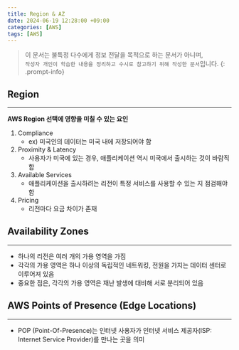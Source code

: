 ```yaml
---
title: Region & AZ
date: 2024-06-19 12:28:00 +09:00
categories: [AWS]
tags: [AWS]
---
```


> 이 문서는 불특정 다수에게 정보 전달을 목적으로 하는 문서가 아니며, <br> `작성자 개인이 학습한 내용을 정리하고 수시로 참고하기 위해 작성한 문서`입니다.
{: .prompt-info}

## Region
---

**AWS Region 선택에 영향을 미칠 수 있는 요인**

1. Compliance
    - ex) 미국인의 데이터는 미국 내에 저장되어야 함
2. Proximity & Latency
    - 사용자가 미국에 있는 경우, 애플리케이션 역시 미국에서 출시하는 것이 바람직함
3. Available Services
    - 애플리케이션을 출시하려는 리전이 특정 서비스를 사용할 수 있는 지 점검해야함
4. Pricing
    - 리전마다 요금 차이가 존재

## Availability Zones
---

- 하나의 리전은 여러 개의 가용 영역을 가짐
- 각각의 가용 영역은 하나 이상의 독립적인 네트워킹, 전원을 가지는 데이터 센터로 이루어져 있음
- 중요한 점은, 각각의 가용 영역은 재난 발생에 대비해 서로 분리되어 있음

## AWS Points of Presence (Edge Locations)
---

- POP (Point-Of-Presence)는 인터넷 사용자가 인터넷 서비스 제공자(ISP: Internet Service Provider)를 만나는 곳을 의미
